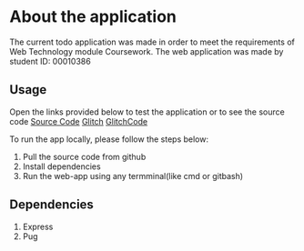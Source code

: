 # About the application

The current todo application was made in order to meet the requirements of Web Technology module Coursework. The web application was made by student ID: 00010386

## Usage

Open the links provided below to test the application or to see the source code
[Source Code](https://github.com/00010386/cw2-todo.git)
[Glitch](https://dirt-tame-gouda.glitch.me)
[GlitchCode](https://glitch.com/edit/#!/dirt-tame-gouda)

To run the app locally, please follow the steps below:

1) Pull the source code from github
2) Install dependencies
3) Run the web-app using any termminal(like cmd or gitbash)

## Dependencies

1) Express
2) Pug